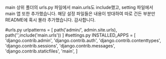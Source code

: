 main 상위 폴더의 urls.py 파일에서 main.urls도 include했고, setting 파일에서 main 앱 또한 추가했습니다.
해당 설정 파일들은 내용이 방대하여 따로 건든 부분만 README에 혹시 몰라 추가했습니다.
감사합니다.

#urls.py
urlpatterns = [
    path('admin/', admin.site.urls),
    path('',include('main.urls'))
]
#settings.py
INSTALLED_APPS = [
    'django.contrib.admin',
    'django.contrib.auth',
    'django.contrib.contenttypes',
    'django.contrib.sessions',
    'django.contrib.messages',
    'django.contrib.staticfiles',
    'main',
]
